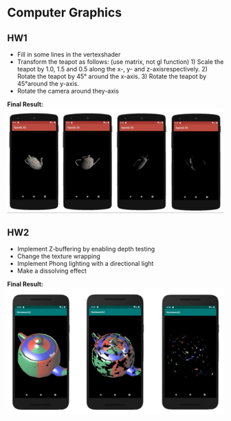 # Computer Graphics
## HW1
* Fill in some lines in the vertexshader
* Transform the teapot as follows: (use matrix, not gl function) 1) Scale the teapot by 1.0, 1.5 and 0.5 along the x-, y- and z-axisrespectively. 2) Rotate the teapot by 45° around the x-axis. 3) Rotate the teapot by 45°around the y-axis.
* Rotate the camera around they-axis   

__Final Result:__
![hw1 Result](/hw1/result.PNG)

## HW2
* Implement Z-buffering by enabling depth testing
* Change the texture wrapping
* Implement Phong lighting with a directional light
* Make a dissolving effect   

__Final Result:__
![hw2 Result](/hw2/result.PNG)
